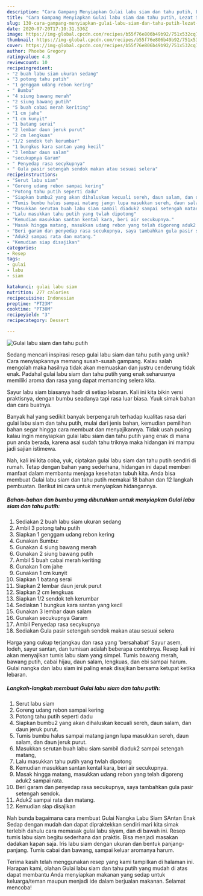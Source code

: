 ```yaml
---
description: "Cara Gampang Menyiapkan Gulai labu siam dan tahu putih, Lezat Sekali"
title: "Cara Gampang Menyiapkan Gulai labu siam dan tahu putih, Lezat Sekali"
slug: 130-cara-gampang-menyiapkan-gulai-labu-siam-dan-tahu-putih-lezat-sekali
date: 2020-07-20T17:10:31.536Z
image: https://img-global.cpcdn.com/recipes/b55f76e806b49b92/751x532cq70/gulai-labu-siam-dan-tahu-putih-foto-resep-utama.jpg
thumbnail: https://img-global.cpcdn.com/recipes/b55f76e806b49b92/751x532cq70/gulai-labu-siam-dan-tahu-putih-foto-resep-utama.jpg
cover: https://img-global.cpcdn.com/recipes/b55f76e806b49b92/751x532cq70/gulai-labu-siam-dan-tahu-putih-foto-resep-utama.jpg
author: Phoebe Gregory
ratingvalue: 4.8
reviewcount: 10
recipeingredient:
- "2 buah labu siam ukuran sedang"
- "3 potong tahu putih"
- "1 genggam udang rebon kering"
- " Bumbu"
- "4 siung bawang merah"
- "2 siung bawang putih"
- "5 buah cabai merah keriting"
- "1 cm jahe"
- "1 cm kunyit"
- "1 batang serai"
- "2 lembar daun jeruk purut"
- "2 cm lengkuas"
- "1/2 sendok teh kerumbar"
- "1 bungkus kara santan yang kecil"
- "3 lembar daun salam"
- "secukupnya Garam"
- " Penyedap rasa secykupnya"
- " Gula pasir setengah sendok makan atau sesuai selera"
recipeinstructions:
- "Serut labu siam"
- "Goreng udang rebon sampai kering"
- "Potong tahu putih seperti dadu"
- "Siapkan bumbu2 yang akan dihaluskan kecuali sereh, daun salam, dan daun jeruk purut."
- "Tumis bumbu halus sampai matang jangn lupa masukkan sereh, daun salam, dan daun jeruk purut."
- "Masukkan serutan buah labu siam sambil diaduk2 sampai setengah matang,"
- "Lalu masukkan tahu putih yang twlah dipotong"
- "Kemudian masukkan santan kental kara, beri air secukupnya."
- "Masak hingga matang, masukkan udang rebon yang telah digoreng aduk2 sampai rata."
- "Beri garam dan penyedap rasa secukupnya, saya tambahkan gula pasir setengah sendok."
- "Aduk2 sampai rata dan matang."
- "Kemudian siap disajikan"
categories:
- Resep
tags:
- gulai
- labu
- siam

katakunci: gulai labu siam 
nutrition: 277 calories
recipecuisine: Indonesian
preptime: "PT23M"
cooktime: "PT30M"
recipeyield: "3"
recipecategory: Dessert

---
```



![Gulai labu siam dan tahu putih](https://img-global.cpcdn.com/recipes/b55f76e806b49b92/751x532cq70/gulai-labu-siam-dan-tahu-putih-foto-resep-utama.jpg)

Sedang mencari inspirasi resep gulai labu siam dan tahu putih yang unik? Cara menyiapkannya memang susah-susah gampang. Kalau salah mengolah maka hasilnya tidak akan memuaskan dan justru cenderung tidak enak. Padahal gulai labu siam dan tahu putih yang enak seharusnya memiliki aroma dan rasa yang dapat memancing selera kita.

Sayur labu siam biasanya hadir di setiap lebaran. Kali ini kita bikin versi praktisnya, dengan bumbu seadanya tapi rasa luar biasa. Yuuk simak bahan dan cara buatnya.

Banyak hal yang sedikit banyak berpengaruh terhadap kualitas rasa dari gulai labu siam dan tahu putih, mulai dari jenis bahan, kemudian pemilihan bahan segar hingga cara membuat dan menyajikannya. Tidak usah pusing kalau ingin menyiapkan gulai labu siam dan tahu putih yang enak di mana pun anda berada, karena asal sudah tahu triknya maka hidangan ini mampu jadi sajian istimewa.


Nah, kali ini kita coba, yuk, ciptakan gulai labu siam dan tahu putih sendiri di rumah. Tetap dengan bahan yang sederhana, hidangan ini dapat memberi manfaat dalam membantu menjaga kesehatan tubuh kita. Anda bisa membuat Gulai labu siam dan tahu putih memakai 18 bahan dan 12 langkah pembuatan. Berikut ini cara untuk menyiapkan hidangannya.

<!--inarticleads1-->

##### Bahan-bahan dan bumbu yang dibutuhkan untuk menyiapkan Gulai labu siam dan tahu putih:

1. Sediakan 2 buah labu siam ukuran sedang
1. Ambil 3 potong tahu putih
1. Siapkan 1 genggam udang rebon kering
1. Gunakan  Bumbu:
1. Gunakan 4 siung bawang merah
1. Gunakan 2 siung bawang putih
1. Ambil 5 buah cabai merah keriting
1. Gunakan 1 cm jahe
1. Gunakan 1 cm kunyit
1. Siapkan 1 batang serai
1. Siapkan 2 lembar daun jeruk purut
1. Siapkan 2 cm lengkuas
1. Siapkan 1/2 sendok teh kerumbar
1. Sediakan 1 bungkus kara santan yang kecil
1. Gunakan 3 lembar daun salam
1. Gunakan secukupnya Garam
1. Ambil  Penyedap rasa secykupnya
1. Sediakan  Gula pasir setengah sendok makan atau sesuai selera


Harga yang cukup terjangkau dan rasa yang &#39;bersahabat&#39; Sayur asem, lodeh, sayur santan, dan tumisan adalah beberapa contohnya. Resep kali ini akan menyajikan tumis labu siam yang simpel. Tumis bawang merah, bawang putih, cabai hijau, daun salam, lengkuas, dan ebi sampai harum. Gulai nangka dan labu siam ini paling enak disajikan bersama ketupat ketika lebaran. 

<!--inarticleads2-->

##### Langkah-langkah membuat Gulai labu siam dan tahu putih:

1. Serut labu siam
1. Goreng udang rebon sampai kering
1. Potong tahu putih seperti dadu
1. Siapkan bumbu2 yang akan dihaluskan kecuali sereh, daun salam, dan daun jeruk purut.
1. Tumis bumbu halus sampai matang jangn lupa masukkan sereh, daun salam, dan daun jeruk purut.
1. Masukkan serutan buah labu siam sambil diaduk2 sampai setengah matang,
1. Lalu masukkan tahu putih yang twlah dipotong
1. Kemudian masukkan santan kental kara, beri air secukupnya.
1. Masak hingga matang, masukkan udang rebon yang telah digoreng aduk2 sampai rata.
1. Beri garam dan penyedap rasa secukupnya, saya tambahkan gula pasir setengah sendok.
1. Aduk2 sampai rata dan matang.
1. Kemudian siap disajikan


Nah bunda bagaimana cara membuat Gulai Nangka Labu Siam SAntan Enak Sedap dengan mudah dan dapat dipraktekkan sendiri mari kita simak terlebih dahulu cara memasak gulai labu siyam, dan di bawah ini. Resep tumis labu siam begitu sederhana dan praktis. Bisa menjadi masakan dadakan kapan saja. Iris labu siam dengan ukuran dan bentuk panjang-panjang. Tumis cabai dan bawang, sampai keluar aromanya harum. 

Terima kasih telah menggunakan resep yang kami tampilkan di halaman ini. Harapan kami, olahan Gulai labu siam dan tahu putih yang mudah di atas dapat membantu Anda menyiapkan makanan yang sedap untuk keluarga/teman maupun menjadi ide dalam berjualan makanan. Selamat mencoba!
